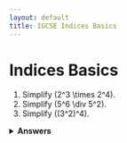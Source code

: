 ```yaml
---
layout: default
title: IGCSE Indices Basics
---
```


# Indices Basics

1. Simplify \(2^3 \times 2^4\).  
2. Simplify \(5^6 \div 5^2\).  
3. Simplify \((3^2)^4\).  

<details>
<summary><strong>Answers</strong></summary>

1. \(2^7 = 128\)  
2. \(5^4 = 625\)  
3. \(3^8 = 6561\)

</details>
